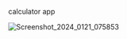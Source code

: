 calculator app

![Screenshot_2024_0121_075853](https://github.com/ratankumarthakur/flutter_calculator/assets/144756277/d94fb7af-9910-4cae-a843-1830cad8f0e5)
